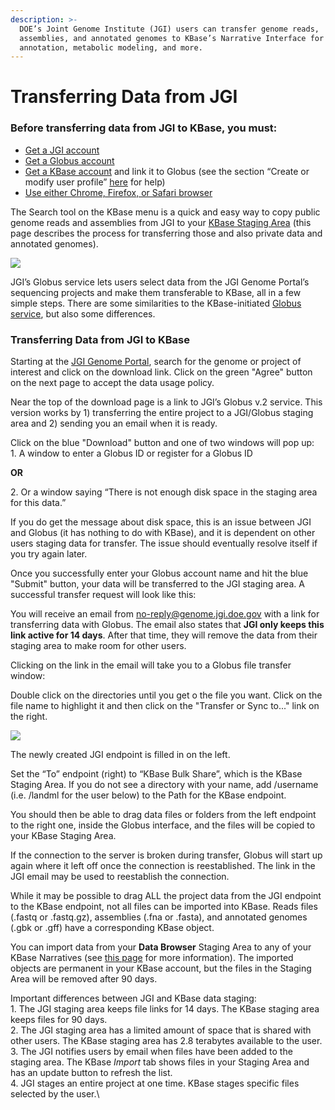 ```yaml
---
description: >-
  DOE’s Joint Genome Institute (JGI) users can transfer genome reads,
  assemblies, and annotated genomes to KBase’s Narrative Interface for assembly,
  annotation, metabolic modeling, and more.
---
```


# Transferring Data from JGI

### **Before transferring data from JGI to KBase, you must:**

* [Get a JGI account](http://contacts.jgi-psf.org/registration/new)
* [Get a Globus account](https://www.globusid.org/create)
* [Get a KBase account](http://kbase.us/sign-up-for-a-kbase-account/) and link it to Globus (see the section “Create or modify user profile” [here](../getting-started/narrative/share.md) for help)
* [Use either Chrome, Firefox, or Safari browser](../getting-started/browsers.md)

The Search tool on the KBase menu is a quick and easy way to copy public genome reads and assemblies from JGI to your [KBase Staging Area](../getting-started/narrative/add-data.md) (this page describes the process for transferring those and also private data and annotated genomes).

![](<../.gitbook/assets/search\_dashboardmenu (1).png>)

JGI’s Globus service lets users select data from the JGI Genome Portal’s sequencing projects and make them transferable to KBase, all in a few simple steps. There are some similarities to the KBase-initiated [Globus service](globus.md), but also some differences.

### Transferring Data from JGI to KBase

Starting at the [JGI Genome Portal](https://genome.jgi.doe.gov/portal/), search for the genome or project of interest and click on the download link. Click on the green "Agree" button on the next page to accept the data usage policy.

Near the top of the download page is a link to JGI’s Globus v.2 service. This version works by 1) transferring the entire project to a JGI/Globus staging area and 2) sending you an email when it is ready.

Click on the blue "Download" button and one of two windows will pop up:\
1\. A window to enter a Globus ID or register for a Globus ID

**OR**

2\. Or a window saying “There is not enough disk space in the staging area for this data.”

If you do get the message about disk space, this is an issue between JGI and Globus (it has nothing to do with KBase), and it is dependent on other users staging data for transfer. The issue should eventually resolve itself if you try again later.

Once you successfully enter your Globus account name and hit the blue "Submit" button, your data will be transferred to the JGI staging area. A successful transfer request will look like this:

You will receive an email from no-reply@genome.jgi.doe.gov with a link for transferring data with Globus. The email also states that **JGI only keeps this link active for 14 days**. After that time, they will remove the data from their staging area to make room for other users.

Clicking on the link in the email will take you to a Globus file transfer window:

Double click on the directories until you get o the file you want. Click on the file name to highlight it and then click on the "Transfer or Sync to..." link on the right.

&#x20;[![](http://kbase.us/wp-content/uploads/2019/07/globus-5.png)](http://kbase.us/wp-content/uploads/2019/07/globus-5.png)&#x20;

The newly created JGI endpoint is filled in on the left.

Set the “To” endpoint (right) to “KBase Bulk Share”, which is the KBase Staging Area. If you do not see a directory with your name, add /username (i.e. /landml for the user below) to the Path for the KBase endpoint.

You should then be able to drag data files or folders from the left endpoint to the right one, inside the Globus interface, and the files will be copied to your KBase Staging Area.

If the connection to the server is broken during transfer, Globus will start up again where it left off once the connection is reestablished. The link in the JGI email may be used to reestablish the connection.

While it may be possible to drag ALL the project data from the JGI endpoint to the KBase endpoint, not all files can be imported into KBase. Reads files (.fastq or .fastq.gz), assemblies (.fna or .fasta), and annotated genomes (.gbk or .gff) have a corresponding KBase object.

You can import data from your **Data Browser** Staging Area to any of your KBase Narratives (see [this page](../getting-started/narrative/add-data.md) for more information). The imported objects are permanent in your KBase account, but the files in the Staging Area will be removed after 90 days.

Important differences between JGI and KBase data staging:\
1\. The JGI staging area keeps file links for 14 days. The KBase staging area keeps files for 90 days.\
2\. The JGI staging area has a limited amount of space that is shared with other users. The KBase staging area has 2.8 terabytes available to the user.\
3\. The JGI notifies users by email when files have been added to the staging area. The KBase _Import_ tab shows files in your Staging Area and has an update button to refresh the list.\
4\. JGI stages an entire project at one time. KBase stages specific files selected by the user.\
